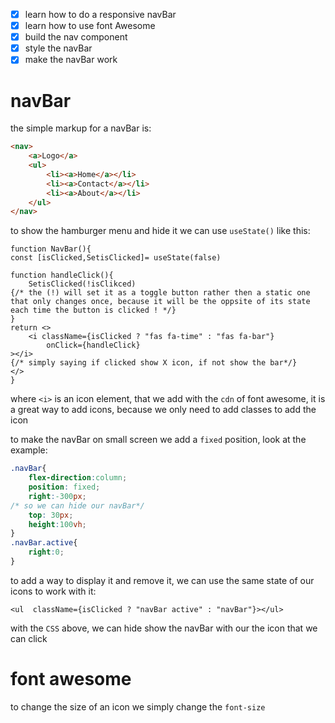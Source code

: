 
- [x] learn how to do a responsive navBar
- [x] learn how to use font Awesome
- [x] build the nav component 
- [x] style the navBar
- [x] make the navBar work

# navBar

the simple markup for a navBar is:

```Html
<nav>
	<a>Logo</a>
	<ul>
		<li><a>Home</a></li>
		<li><a>Contact</a></li>
		<li><a>About</a></li>
	</ul>
</nav>
```

to show the hamburger menu and hide it we can use `useState()` like this:

```JSX
function NavBar(){
const [isClicked,SetisClicked]= useState(false)

function handleClick(){
	SetisClicked(!isClikced)
{/* the (!) will set it as a toggle button rather then a static one that only changes once, because it will be the oppsite of its state each time the button is clicked ! */}
}
return <>
	<i className={isClicked ? "fas fa-time" : "fas fa-bar"}
		onClick={handleClick}
></i>
{/* simply saying if clicked show X icon, if not show the bar*/}
</>
}
```
where `<i>` is an icon element, that we add with the `cdn` of font awesome, it is a great way to add icons, because we only need to add classes to add the icon

to make the navBar on small screen we add a `fixed` position, look at the example:

```css
.navBar{
	flex-direction:column;
	position: fixed;
	right:-300px;
/* so we can hide our navBar*/
	top: 30px;
	height:100vh;
}
.navBar.active{
	right:0;
}
```

to add a way to display it and remove it, we can use the same state of our icons to work with it:

```JSX
<ul  className={isClicked ? "navBar active" : "navBar"}></ul>
```

with the `CSS` above, we can hide show the navBar with our the icon that we can click

# font awesome

to change the size of an icon we simply change the `font-size` 